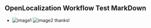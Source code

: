 ## OpenLocalization Workflow Test MarkDown
* ![image1](.\c2149f5a-fd78-40eb-b909-8d0fc080cac5.png)   ![image2](.\f969858f-1897-451b-8867-ab993ade7621.png) 
thanks!